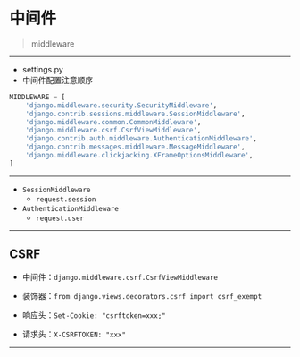 # 中间件
> middleware


---

- settings.py
- 中间件配置注意顺序
```py
MIDDLEWARE = [
    'django.middleware.security.SecurityMiddleware',
    'django.contrib.sessions.middleware.SessionMiddleware',
    'django.middleware.common.CommonMiddleware',
    'django.middleware.csrf.CsrfViewMiddleware',
    'django.contrib.auth.middleware.AuthenticationMiddleware',
    'django.contrib.messages.middleware.MessageMiddleware',
    'django.middleware.clickjacking.XFrameOptionsMiddleware',
]
```

---
- `SessionMiddleware`
    - `request.session`
- `AuthenticationMiddleware`
    - `request.user`

---


## CSRF

- 中间件：`django.middleware.csrf.CsrfViewMiddleware`
- 装饰器：`from django.views.decorators.csrf import csrf_exempt`

- 响应头：`Set-Cookie: "csrftoken=xxx;"`
- 请求头：`X-CSRFTOKEN: "xxx"`




---